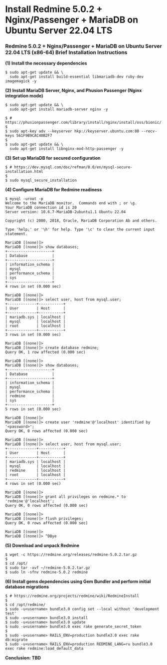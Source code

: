 # Install Redmine 5.0.2 + Nginx/Passenger + MariaDB on Ubuntu Server 22.04 LTS

### Redmine 5.0.2 + Nginx/Passenger + MariaDB on Ubuntu Server 22.04 LTS (x86-64) Brief Installation Instructions

**(1) Install the necessary dependencies**

```
$ sudo apt-get update && \
  sudo apt-get install build-essential libmariadb-dev ruby-dev imagemagick -y
```

**(2) Install MariaDB Server, Nginx, and Phusion Passenger (Nginx integration mode)**

```
$ sudo apt-get update && \
  sudo apt-get install mariadb-server nginx -y
```

```
$ # https://phusionpassenger.com/library/install/nginx/install/oss/bionic/
$
$ sudo apt-key adv --keyserver hkp://keyserver.ubuntu.com:80 --recv-keys 561F9B9CAC40B2F7
$
$ sudo apt-get update && \
  sudo apt-get install libnginx-mod-http-passenger -y
```

**(3) Set up MariaDB for secured configuration**

```
$ # https://dev.mysql.com/doc/refman/8.0/en/mysql-secure-installation.html
$
$ sudo mysql_secure_installation
```

**(4) Configure MariaDB for Redmine readiness**

```
$ mysql -uroot -p
Welcome to the MariaDB monitor.  Commands end with ; or \g.
Your MariaDB connection id is 20
Server version: 10.6.7-MariaDB-2ubuntu1.1 Ubuntu 22.04

Copyright (c) 2000, 2018, Oracle, MariaDB Corporation Ab and others.

Type 'help;' or '\h' for help. Type '\c' to clear the current input statement.

MariaDB [(none)]>
MariaDB [(none)]> show databases;
+--------------------+
| Database           |
+--------------------+
| information_schema |
| mysql              |
| performance_schema |
| sys                |
+--------------------+
4 rows in set (0.000 sec)

MariaDB [(none)]>
MariaDB [(none)]> select user, host from mysql.user;
+-------------+-----------+
| User        | Host      |
+-------------+-----------+
| mariadb.sys | localhost |
| mysql       | localhost |
| root        | localhost |
+-------------+-----------+
3 rows in set (0.000 sec)

MariaDB [(none)]>
MariaDB [(none)]> create database redmine;
Query OK, 1 row affected (0.000 sec)

MariaDB [(none)]>
MariaDB [(none)]> show databases;
+--------------------+
| Database           |
+--------------------+
| information_schema |
| mysql              |
| performance_schema |
| redmine            |
| sys                |
+--------------------+
5 rows in set (0.000 sec)

MariaDB [(none)]>
MariaDB [(none)]> create user 'redmine'@'localhost' identified by '<password>';
Query OK, 0 rows affected (0.000 sec)

MariaDB [(none)]>
MariaDB [(none)]> select user, host from mysql.user;
+-------------+-----------+
| User        | Host      |
+-------------+-----------+
| mariadb.sys | localhost |
| mysql       | localhost |
| redmine     | localhost |
| root        | localhost |
+-------------+-----------+
4 rows in set (0.000 sec)

MariaDB [(none)]>
MariaDB [(none)]> grant all privileges on redmine.* to 'redmine'@'localhost';
Query OK, 0 rows affected (0.000 sec)

MariaDB [(none)]>
MariaDB [(none)]> flush privileges;
Query OK, 0 rows affected (0.000 sec)

MariaDB [(none)]>
MariaDB [(none)]> ^DBye
```

**(5) Download and unpack Redmine**

```
$ wget -c https://redmine.org/releases/redmine-5.0.2.tar.gz
$
$ cd /opt/
$ sudo tar -xvf ~/redmine-5.0.2.tar.gz
$ sudo ln -sfnv redmine-5.0.2 redmine
```

**(6) Install gems dependencies using Gem Bundler and perform initial database migrations**

```
$ # https://redmine.org/projects/redmine/wiki/RedmineInstall
$
$ cd /opt/redmine/
$ sudo -u<username> bundle3.0 config set --local without 'development test'
$ sudo -u<username> bundle3.0 install
$ sudo -u<username> bundle3.0 update
$ sudo -u<username> bundle3.0 exec rake generate_secret_token
$
$ sudo -u<username> RAILS_ENV=production bundle3.0 exec rake db:migrate
$ sudo -u<username> RAILS_ENV=production REDMINE_LANG=ru bundle3.0 exec rake redmine:load_default_data
```

**Conclusion: TBD**
